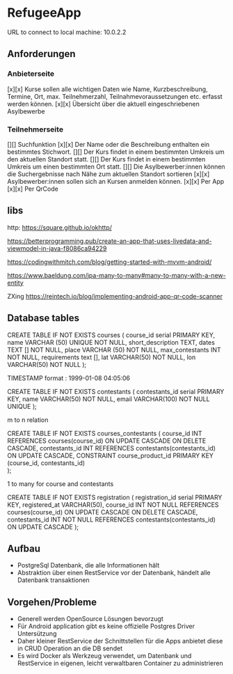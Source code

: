# RefugeeApp

URL to connect to local machine: 10.0.2.2

## Anforderungen

### Anbieterseite

[x][x] Kurse sollen alle wichtigen Daten wie Name, Kurzbeschreibung, Termine, Ort, max. Teilnehmerzahl, Teilnahmevoraussetzungen etc. erfasst werden können.
[x][x] Übersicht über die aktuell eingeschriebenen Asylbewerbe

### Teilnehmerseite
[][] Suchfunktion
    [x][x] Der Name oder die Beschreibung enthalten ein bestimmtes Stichwort.
    [][] Der Kurs findet in einem bestimmten Umkreis um den aktuellen Standort statt.
    [][] Der Kurs findet in einem bestimmten Umkreis um einen bestimmten Ort statt.
[][] Die Asylbewerber:innen können die Suchergebnisse nach Nähe zum aktuellen Standort sortieren
[x][x] Asylbewerber:innen sollen sich an Kursen anmelden können. 
    [x][x] Per App
    [x][x] Per QrCode

## libs
http: https://square.github.io/okhttp/


https://betterprogramming.pub/create-an-app-that-uses-livedata-and-viewmodel-in-java-f8086ca94229

https://codingwithmitch.com/blog/getting-started-with-mvvm-android/


https://www.baeldung.com/jpa-many-to-many#many-to-many-with-a-new-entity

ZXing
https://reintech.io/blog/implementing-android-app-qr-code-scanner

## Database tables


CREATE TABLE IF NOT EXISTS courses (
    course_id serial PRIMARY KEY,
    name VARCHAR (50) UNIQUE NOT NULL,
    short_description TEXT,
    dates TEXT [] NOT NULL,
    place VARCHAR (50) NOT NULL,
    max_contestants INT NOT NULL,
    requirements text [],
    lat VARCHAR(50) NOT NULL,
    lon VARCHAR(50) NOT NULL
);

TIMESTAMP format : 1999-01-08 04:05:06

CREATE TABLE IF NOT EXISTS contestants (
    contestants_id serial PRIMARY KEY,
    name VARCHAR(50) NOT NULL,
    email VARCHAR(100) NOT NULL UNIQUE
);


m to n relation

CREATE TABLE IF NOT EXISTS courses_contestants (
    course_id INT REFERENCES courses(course_id) ON UPDATE CASCADE ON DELETE CASCADE,
    contestants_id INT REFERENCES contestants(contestants_id) ON UPDATE CASCADE,
    CONSTRAINT course_product_id PRIMARY KEY (course_id, contestants_id)  
);

1 to many for course and contestants

CREATE TABLE IF NOT EXISTS registration (
    registration_id serial PRIMARY KEY,
    registered_at VARCHAR(50),
    course_id INT NOT NULL REFERENCES courses(course_id) ON UPDATE CASCADE ON DELETE CASCADE,
    contestants_id INT NOT NULL REFERENCES contestants(contestants_id) ON UPDATE CASCADE
);

## Aufbau
- PostgreSql Datenbank, die alle Informationen hält
- Abstraktion über einen RestService vor der Datenbank, händelt alle Datenbank transaktionen

## Vorgehen/Probleme
- Generell werden OpenSource Lösungen bevorzugt
- Für Android application gibt es keine offizielle Postgres Driver Untersützung
- Daher kleiner RestService der Schnittstellen für die Apps anbietet diese in CRUD Operation an die DB sendet
- Es wird Docker als Werkzeug verwendet, um Datenbank und RestService in eigenen, leicht verwaltbaren Container zu administrieren 